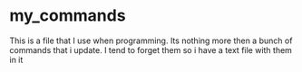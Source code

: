 # my_commands
This is a file that I use when programming. Its nothing more then a bunch of commands that i update. I tend to forget them so i have a text file with them in it





